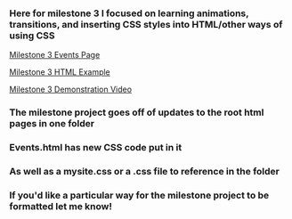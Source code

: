 ### Here for milestone 3 I focused on learning animations, transitions, and inserting CSS styles into HTML/other ways of using CSS
[Milestone 3 Events Page](/cst120/milestones/milestone/EVENTS.html)

[Milestone 3 HTML Example](http://htmlpreview.github.io/?https://github.com/jdykstragcu/CST120/blob/main/cst120/milestones/milestone/EVENTS.html)

[Milestone 3 Demonstration Video](https://drive.google.com/file/d/10LtD7vBFxO8Z4wCw43KM9rthym0Koj89/view?usp=sharing)

### The milestone project goes off of updates to the root html pages in one folder
### Events.html has new CSS code put in it
### As well as a mysite.css or a .css file to reference in the folder

### If you'd like a particular way for the milestone project to be formatted let me know!
